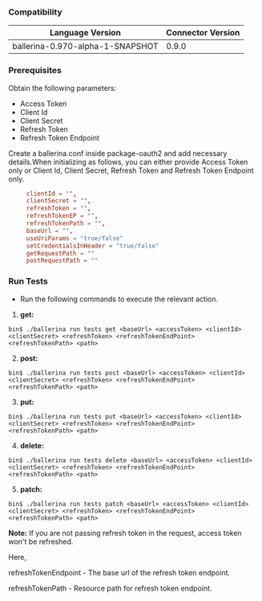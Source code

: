 ### Compatibility

| Language Version                  | Connector Version |
|-----------------------------------|:------------------|
|  ballerina-0.970-alpha-1-SNAPSHOT  | 0.9.0             |


### Prerequisites

Obtain the following parameters:
  * Access Token
  * Client Id
  * Client Secret
  * Refresh Token
  * Refresh Token Endpoint

Create a ballerina.conf inside package-oauth2 and add necessary details.When initializing as follows, you can either provide Access Token only or Client Id, Client Secret, Refresh Token and Refresh Token Endpoint only.

```ballerina.conf
     clientId = "",
     clientSecret = "",
     refreshToken = "",
     refreshTokenEP = "",
     refreshTokenPath = "",
     baseUrl = "",
     useUriParams = "true/false"
     setCredentialsInHeader = "true/false"
     getRequestPath = ""
     postRequestPath = ""
```

### Run Tests

- Run the following commands to execute the relevant action.

1. **get:**
    
`bin$ ./ballerina run tests get <baseUrl> <accessToken> <clientId> <clientSecret> <refreshToken> <refreshTokenEndPoint> <refreshTokenPath> <path>`
    
2. **post:**
    
`bin$ ./ballerina run tests post <baseUrl> <accessToken> <clientId> <clientSecret> <refreshToken> <refreshTokenEndPoint> <refreshTokenPath> <path>`
    
3. **put:**

`bin$ ./ballerina run tests put <baseUrl> <accessToken> <clientId> <clientSecret> <refreshToken> <refreshTokenEndPoint> <refreshTokenPath> <path>`
 
4. **delete:**
    
`bin$ ./ballerina run tests delete <baseUrl> <accessToken> <clientId> <clientSecret> <refreshToken> <refreshTokenEndPoint> <refreshTokenPath> <path>`

5. **patch:**
 
`bin$ ./ballerina run tests patch <baseUrl> <accessToken> <clientId> <clientSecret> <refreshToken> <refreshTokenEndPoint> <refreshTokenPath> <path>`
 


**Note:** If you are not passing refresh token in the request, access token won't be refreshed.

Here, 

refreshTokenEndpoint - The base url of the refresh token endpoint.

refreshTokenPath - Resource path for refresh token endpoint.

